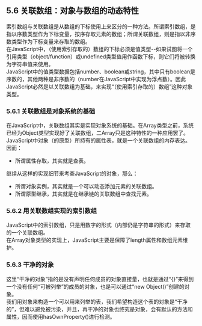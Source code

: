 ## 5.6 关联数组：对象与数组的动态特性
索引数组与关联数组是从数组的下标使用上来区分的一种方法。所谓索引数组，是指以序数类型作为下标变量，按序存取元素的数组；所谓关联数组，则是指以非序数类型作为下标变量来存取的数组。  
在JavaScript中，（使用索引存取的）数组的下标必须是值类型--如果试图将一个引用类型（object/function）或undefined类型值用作函数下标，则它们将被转换为字符串值来使用。  
JavaScript中的值类型数据包括number、boolean或string，其中只有boolean是序数的，其他两种是非序数的（number在JavaScript中实现为浮点数）。因此JavaScript必然是以关联数组为基础，来实现“（使用索引存取的）数组”这种对象类型。

### 5.6.1 关联数组是对象系统的基础
在JavaScript中，关联数组其实是实现对象系统的基础。在Array类型之前，系统已经为Object类型实现好了关联数组，二Array只是这种特性的一种应用罢了。  
JavaScript中对象（的原型）所持有的属性表，就是一个关联数组的内存表达。因而：
* 所谓属性存取，其实就是查表。  

继续从这样的实现细节来考查JavaScript的对象，那么：
* 所谓对象实例，其实就是一个可以动态添加元素的关联数组。
* 所谓原型继承，其实就是在继承链的关联数组中查找元素。

### 5.6.2 用关联数组实现的索引数组
JavaScript中的索引数组，只是用数字的形式（内部仍是字符串的形式）来存取的一个关联数组。   
在Array对象类型的实现上，JavaScript主要是保障了length属性和数组元素维护。

### 5.6.3 干净的对象
这里“干净的对象”指的是没有声明任何成员的对象直接量，也就是通过“{}”来得到一个没有任何“可被列举”的成员的对象，也是可以通过“new Object()”创建的对象。  
我们用对象来构造一个可以用来列举的表，我们希望构造这个表的对象是“干净的”，但难以避免被污染，并且，再干净的对象也终究是对象，会有默认的方法和属性，因而使用hasOwnProperty()进行检测。